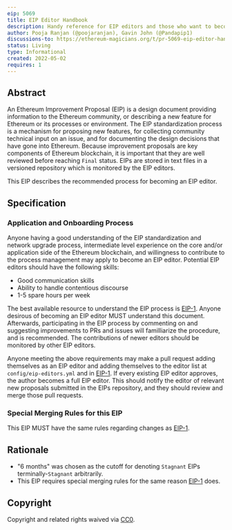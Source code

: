 ```yaml
---
eip: 5069
title: EIP Editor Handbook
description: Handy reference for EIP editors and those who want to become one
author: Pooja Ranjan (@poojaranjan), Gavin John (@Pandapip1)
discussions-to: https://ethereum-magicians.org/t/pr-5069-eip-editor-handbook/9137
status: Living
type: Informational
created: 2022-05-02
requires: 1
---
```


## Abstract

An Ethereum Improvement Proposal (EIP) is a design document providing information to the Ethereum community, or describing a new feature for Ethereum or its processes or environment. The EIP standardization process is a mechanism for proposing new features, for collecting community technical input on an issue, and for documenting the design decisions that have gone into Ethereum. Because improvement proposals are key components of Ethereum blockchain, it is important that they are well reviewed before reaching `Final` status. EIPs are stored in text files in a versioned repository which is monitored by the EIP editors.

This EIP describes the recommended process for becoming an EIP editor.

## Specification

### Application and Onboarding Process

Anyone having a good understanding of the EIP standardization and network upgrade process, intermediate level experience on the core and/or application side of the Ethereum blockchain, and willingness to contribute to the process management may apply to become an EIP editor. Potential EIP editors should have the following skills:

- Good communication skills
- Ability to handle contentious discourse
- 1-5 spare hours per week

The best available resource to understand the EIP process is [EIP-1](./eip-1.md). Anyone desirous of becoming an EIP editor MUST understand this document. Afterwards, participating in the EIP process by commenting on and suggesting improvements to PRs and issues will familliarize the procedure, and is recommended. The contributions of newer editors should be monitored by other EIP editors.

Anyone meeting the above requirements may make a pull request adding themselves as an EIP editor and adding themselves to the editor list at `config/eip-editors.yml` and in [EIP-1](./eip-1.md). If every existing EIP editor approves, the author becomes a full EIP editor. This should notify the editor of relevant new proposals submitted in the EIPs repository, and they should review and merge those pull requests.

### Special Merging Rules for this EIP

This EIP MUST have the same rules regarding changes as [EIP-1](./eip-1.md).

## Rationale

- "6 months" was chosen as the cutoff for denoting `Stagnant` EIPs terminally-`Stagnant` arbitrarily.
- This EIP requires special merging rules for the same reason [EIP-1](./eip-1.md) does.

## Copyright

Copyright and related rights waived via [CC0](../LICENSE.md).
